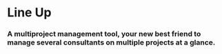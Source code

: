 # Line Up

### A multiproject management tool, your new best friend to manage several consultants on multiple projects at a glance.


